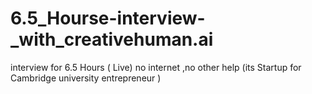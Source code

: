 # 6.5_Hourse-interview-_with_creativehuman.ai
interview for 6.5 Hours ( Live) no internet ,no other help (its Startup for Cambridge university entrepreneur )  
